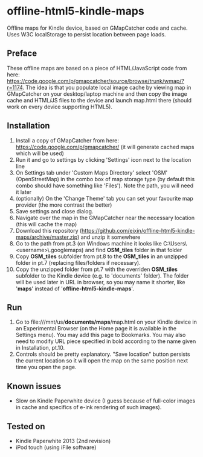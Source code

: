offline-html5-kindle-maps
=========================

Offline maps for Kindle device, based on GMapCatcher code and cache. Uses W3C localStorage to persist location between page loads.

Preface
-------

These offline maps are based on a piece of HTML/JavaScript code from here: https://code.google.com/p/gmapcatcher/source/browse/trunk/wmap/?r=1174. The idea is that you populate local image cache by viewing map in GMapCatcher on your desktop/laptop machine and then copy the image cache and HTML/JS files to the device and launch map.html there (should work on every device supporting HTML5).

Installation
-------

1. Install a copy of GMapCatcher from here: https://code.google.com/p/gmapcatcher/ (it will generate cached maps which will be used)
2. Run it and go to settings by clicking 'Settings' icon next to the location line
3. On Settings tab under 'Custom Maps Directory' select 'OSM' (OpenStreetMap) in the combo box of map storage type (by default this combo should have something like 'Files'). Note the path, you will need it later
4. (optionally) On the 'Change Theme' tab you can set your favourite map provider (the more contrast the better)
5. Save settings and close dialog. 
6. Navigate over the map in the GMapCatcher near the necessary location (this will cache the map)
7. Download this repository (https://github.com/eixin/offline-html5-kindle-maps/archive/master.zip) and unzip it somewhere
8. Go to the path from pt.3 (on Windows machine it looks like C:\\Users\\\<username\>\\.googlemaps) and find **OSM_tiles** folder in that folder
9. Copy **OSM_tiles** subfolder from pt.8 to the **OSM_tiles** in an unzipped folder in pt.7 (replacing files/folders if necessary).
10. Copy the unzipped folder from pt.7 with the overriden **OSM_tiles** subfolder to the Kindle device (e.g. to 'documents' folder). The folder will be used later in URL in browser, so you may name it shorter, like '**maps**' instead of '**offline-html5-kindle-maps**'. 

Run
---
1. Go to file:///mnt/us/**documents/maps**/map.html on your Kindle device in an Experimental Browser (on the Home page it is available in the Settings menu). You may add this page to Bookmarks. You may also need to modify URL piece specified in bold according to the name given in Installation, pt.10.
2. Controls should be pretty explanatory. "Save location" button persists the current location so it will open the map on the same position next time you open the page.

Known issues
------------
* Slow on Kindle Paperwhite device (I guess because of full-color images in cache and specifics of e-ink rendering of such images).


Tested on
---------
* Kindle Paperwhite 2013 (2nd revision)
* iPod touch (using iFile software)
